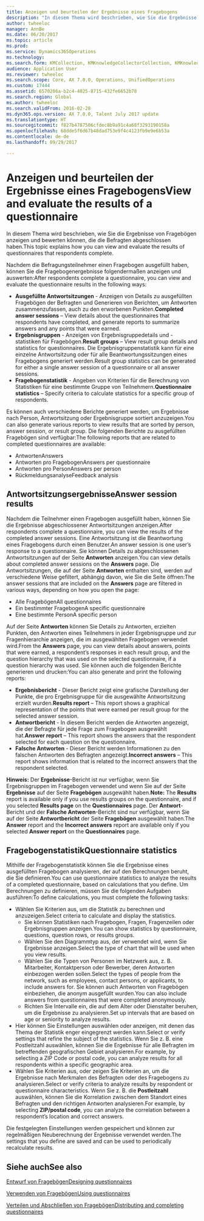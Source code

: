 ```yaml
---
title: Anzeigen und beurteilen der Ergebnisse eines Fragebogens
description: "In diesem Thema wird beschrieben, wie Sie die Ergebnisse von Fragebögen anzeigen und bewerten können, die die Befragten abgeschlossen haben."
author: twheeloc
manager: AnnBe
ms.date: 06/20/2017
ms.topic: article
ms.prod: 
ms.service: Dynamics365Operations
ms.technology: 
ms.search.form: KMCollection, KMKnowledgeCollectorCollection, KMKnowledgeCollectorUserResults
audience: Application User
ms.reviewer: twheeloc
ms.search.scope: Core, AX 7.0.0, Operations, UnifiedOperations
ms.custom: 17444
ms.assetid: 6570206a-b2c4-4025-8715-432fe6652b78
ms.search.region: Global
ms.author: twheeloc
ms.search.validFrom: 2016-02-28
ms.dyn365.ops.version: AX 7.0.0, Talent July 2017 update
ms.translationtype: HT
ms.sourcegitcommit: f827b4787506cfdec8b9a91c4a68f3293190158a
ms.openlocfilehash: 68dde5f6d67b48dad753e9f4c4123fb9e9e6b53a
ms.contentlocale: de-de
ms.lasthandoff: 09/29/2017

---
```


# <a name="view-and-evaluate-the-results-of-a-questionnaire"></a><span data-ttu-id="d0d07-103">Anzeigen und beurteilen der Ergebnisse eines Fragebogens</span><span class="sxs-lookup"><span data-stu-id="d0d07-103">View and evaluate the results of a questionnaire</span></span>

<span data-ttu-id="d0d07-104">In diesem Thema wird beschrieben, wie Sie die Ergebnisse von Fragebögen anzeigen und bewerten können, die die Befragten abgeschlossen haben.</span><span class="sxs-lookup"><span data-stu-id="d0d07-104">This topic explains how you can view and evaluate the results of questionnaires that respondents complete.</span></span> 

<span data-ttu-id="d0d07-105">Nachdem die Befragungsteilnehmer einen Fragebogen ausgefüllt haben, können Sie die Fragebogenergebnisse folgendermaßen anzeigen und auswerten:</span><span class="sxs-lookup"><span data-stu-id="d0d07-105">After respondents complete a questionnaire, you can view and evaluate the questionnaire results in the following ways:</span></span>

-   <span data-ttu-id="d0d07-106">**Ausgefüllte Antwortsitzungen** - Anzeigen von Details zu ausgefüllten Fragebögen der Befragten und Generieren von Berichten, um Antworten zusammenzufassen, auch zu den erworbenen Punkten.</span><span class="sxs-lookup"><span data-stu-id="d0d07-106">**Completed answer sessions** – View details about the questionnaires that respondents have completed, and generate reports to summarize answers and any points that were earned.</span></span>
-   <span data-ttu-id="d0d07-107">**Ergebnisgruppen** - Anzeigen von Ergebnisgruppedetails und -statistiken für Fragebögen.</span><span class="sxs-lookup"><span data-stu-id="d0d07-107">**Result groups** – View result group details and statistics for questionnaires.</span></span> <span data-ttu-id="d0d07-108">Die Ergebnisgruppenstatistik kann für eine einzelne Antwortsitzung oder für alle Beantwortungssitzungen eines Fragebogens generiert werden.</span><span class="sxs-lookup"><span data-stu-id="d0d07-108">Result group statistics can be generated for either a single answer session  of a questionnaire or all answer sessions.</span></span>
-   <span data-ttu-id="d0d07-109">**Fragebogenstatistik** - Angeben von Kriterien für die Berechnung von Statistiken für eine bestimmte Gruppe von Teilnehmern.</span><span class="sxs-lookup"><span data-stu-id="d0d07-109">**Questionnaire statistics** – Specify criteria to calculate statistics for a specific group of respondents.</span></span>

<span data-ttu-id="d0d07-110">Es können auch verschiedene Berichte generiert werden, um Ergebnisse nach Person, Antwortsitzung oder Ergebnisgruppe sortiert anzuzeigen.</span><span class="sxs-lookup"><span data-stu-id="d0d07-110">You can also generate various reports to view results that are sorted by person, answer session, or result group.</span></span> <span data-ttu-id="d0d07-111">Die folgenden Berichte zu ausgefüllten Fragebögen sind verfügbar:</span><span class="sxs-lookup"><span data-stu-id="d0d07-111">The following reports that are related to completed questionnaires are available:</span></span>

-   <span data-ttu-id="d0d07-112">Antworten</span><span class="sxs-lookup"><span data-stu-id="d0d07-112">Answers</span></span>
-   <span data-ttu-id="d0d07-113">Antworten pro Fragebogen</span><span class="sxs-lookup"><span data-stu-id="d0d07-113">Answers per questionnaire</span></span>
-   <span data-ttu-id="d0d07-114">Antworten pro Person</span><span class="sxs-lookup"><span data-stu-id="d0d07-114">Answers per person</span></span>
-   <span data-ttu-id="d0d07-115">Rückmeldungsanalyse</span><span class="sxs-lookup"><span data-stu-id="d0d07-115">Feedback analysis</span></span>

## <a name="answer-session-results"></a><span data-ttu-id="d0d07-116">Antwortsitzungsergebnisse</span><span class="sxs-lookup"><span data-stu-id="d0d07-116">Answer session results</span></span>
<span data-ttu-id="d0d07-117">Nachdem die Teilnehmer einen Fragebogen ausgefüllt haben, können Sie die Ergebnisse abgeschlossener Antwortsitzungen anzeigen.</span><span class="sxs-lookup"><span data-stu-id="d0d07-117">After respondents complete a questionnaire, you can view the results of the completed answer sessions.</span></span> <span data-ttu-id="d0d07-118">Eine Antwortsitzung ist die Beantwortung eines Fragebogens durch einen Benutzer.</span><span class="sxs-lookup"><span data-stu-id="d0d07-118">An answer session is one user’s response to a questionnaire.</span></span> <span data-ttu-id="d0d07-119">Sie können Details zu abgeschlossenen Antwortsitzungen auf der Seite **Antworten** anzeigen.</span><span class="sxs-lookup"><span data-stu-id="d0d07-119">You can view details about completed answer sessions on the **Answers** page.</span></span> <span data-ttu-id="d0d07-120">Die Antwortsitzungen, die auf der Seite **Antworten** enthalten sind, werden auf verschiedene Weise gefiltert, abhängig davon, wie Sie die Seite öffnen:</span><span class="sxs-lookup"><span data-stu-id="d0d07-120">The answer sessions that are included on the **Answers** page are filtered in various ways, depending on how you open the page:</span></span>

-   <span data-ttu-id="d0d07-121">Alle Fragebögen</span><span class="sxs-lookup"><span data-stu-id="d0d07-121">All questionnaires</span></span>
-   <span data-ttu-id="d0d07-122">Ein bestimmter Fragebogen</span><span class="sxs-lookup"><span data-stu-id="d0d07-122">A specific questionnaire</span></span>
-   <span data-ttu-id="d0d07-123">Eine bestimmte Person</span><span class="sxs-lookup"><span data-stu-id="d0d07-123">A specific person</span></span>

<span data-ttu-id="d0d07-124">Auf der Seite **Antworten** können Sie Details zu Antworten, erzielten Punkten, den Antworten eines Teilnehmers in jeder Ergebnisgruppe und zur Fragenhierarchie anzeigen, die im ausgewählten Fragebogen verwendet wird.</span><span class="sxs-lookup"><span data-stu-id="d0d07-124">From the **Answers** page, you can view details about answers, points that were earned, a respondent’s responses in each result group, and the question hierarchy that was used on the selected questionnaire, if a question hierarchy was used.</span></span> <span data-ttu-id="d0d07-125">Sie können auch die folgenden Berichte generieren und drucken:</span><span class="sxs-lookup"><span data-stu-id="d0d07-125">You can also generate and print the following reports:</span></span>

-   <span data-ttu-id="d0d07-126">**Ergebnisbericht** - Dieser Bericht zeigt eine grafische Darstellung der Punkte, die pro Ergebnisgruppe für die ausgewählte Antwortsitzung erzielt wurden.</span><span class="sxs-lookup"><span data-stu-id="d0d07-126">**Results report** – This report shows a graphical representation of the points that were earned per result group for the selected answer session.</span></span>
-   <span data-ttu-id="d0d07-127">**Antwortbericht** - In diesem Bericht werden die Antworten angezeigt, die der Befragte für jede Frage zum Fragebogen ausgewählt hat.</span><span class="sxs-lookup"><span data-stu-id="d0d07-127">**Answer report** – This report shows the answers that the respondent selected for each question on the questionnaire.</span></span>
-   <span data-ttu-id="d0d07-128">**Falsche Antworten** - Dieser Bericht werden Informationen zu den falschen Antworten des Befragten angezeigt.</span><span class="sxs-lookup"><span data-stu-id="d0d07-128">**Incorrect answers** – This report shows information that is related to the incorrect answers that the respondent selected.</span></span>

<span data-ttu-id="d0d07-129">**Hinweis:** Der **Ergebnisse**-Bericht ist nur verfügbar, wenn Sie Ergebnisgruppen im Fragebogen verwendet und wenn Sie auf der Seite **Ergebnisse** auf der Seite **Fragebögen** ausgewählt haben.</span><span class="sxs-lookup"><span data-stu-id="d0d07-129">**Note:** The **Results** report is available only if you use results groups on the questionnaire, and if you selected **Results page** on the **Questionnaires** page.</span></span> <span data-ttu-id="d0d07-130">Der **Antwort**-Bericht und der **Falsche Antworten**-Bericht sind nur verfügbar, wenn Sie auf der Seite **Antwortbericht** der Seite **Fragebögen** ausgewählt haben.</span><span class="sxs-lookup"><span data-stu-id="d0d07-130">The **Answer** report and the **Incorrect answers** report are available only if you selected **Answer report** on the **Questionnaires** page.</span></span>

## <a name="questionnaire-statistics"></a><span data-ttu-id="d0d07-131">Fragebogenstatistik</span><span class="sxs-lookup"><span data-stu-id="d0d07-131">Questionnaire statistics</span></span>
<span data-ttu-id="d0d07-132">Mithilfe der Fragebogenstatistik können Sie die Ergebnisse eines ausgefüllten Fragebogen analysieren, der auf den Berechnungen beruht, die Sie definieren.</span><span class="sxs-lookup"><span data-stu-id="d0d07-132">You can use questionnaire statistics to analyze the results of a completed questionnaire, based on calculations that you define.</span></span> <span data-ttu-id="d0d07-133">Um Berechnungen zu definieren, müssen Sie die folgenden Aufgaben ausführen:</span><span class="sxs-lookup"><span data-stu-id="d0d07-133">To define calculations, you must complete the following tasks:</span></span>

-   <span data-ttu-id="d0d07-134">Wählen Sie Kriterien aus, um die Statistik zu berechnen und anzuzeigen.</span><span class="sxs-lookup"><span data-stu-id="d0d07-134">Select criteria to calculate and display the statistics.</span></span>
    -   <span data-ttu-id="d0d07-135">Sie können Statistiken nach Fragebogen, Fragen, Fragenzeilen oder Ergebnisgruppen anzeigen.</span><span class="sxs-lookup"><span data-stu-id="d0d07-135">You can show statistics by questionnaire, questions, question rows, or results groups.</span></span>
    -   <span data-ttu-id="d0d07-136">Wählen Sie den Diagrammtyp aus, der verwendet wird, wenn Sie Ergebnisse anzeigen.</span><span class="sxs-lookup"><span data-stu-id="d0d07-136">Select the type of chart that will be used when you view results.</span></span>
    -   <span data-ttu-id="d0d07-137">Wählen Sie die Typen von Personen im Netzwerk aus, z. B. Mitarbeiter, Kontaktperson oder Bewerber, deren Antworten einbezogen werden sollen.</span><span class="sxs-lookup"><span data-stu-id="d0d07-137">Select the types of people from the network, such as employees, contact persons, or applicants, to include answers for.</span></span> <span data-ttu-id="d0d07-138">Sie können auch Antworten von Fragebögen einbeziehen, die anonym ausgefüllt wurden.</span><span class="sxs-lookup"><span data-stu-id="d0d07-138">You can also include answers from questionnaires that were completed anonymously.</span></span>
    -   <span data-ttu-id="d0d07-139">Richten Sie Intervalle ein, die auf dem Alter oder Dienstalter beruhen, um die Ergebnisse zu analysieren.</span><span class="sxs-lookup"><span data-stu-id="d0d07-139">Set up intervals that are based on age or seniority to analyze results.</span></span>
-   <span data-ttu-id="d0d07-140">Hier können Sie Einstellungen auswählen oder anzeigen, mit denen das Thema der Statistik enger eingegrenzt werden kann.</span><span class="sxs-lookup"><span data-stu-id="d0d07-140">Select or verify settings that refine the subject of the statistics.</span></span> <span data-ttu-id="d0d07-141">Wenn Sie z. B. eine Postleitzahl auswählen, können Sie die Ergebnisse für alle Befragten im betreffenden geografischen Gebiet analysieren.</span><span class="sxs-lookup"><span data-stu-id="d0d07-141">For example, by selecting a ZIP Code or postal code, you can analyze results for all respondents within a specific geographic area.</span></span>
-   <span data-ttu-id="d0d07-142">Wählen Sie Kriterien aus, oder zeigen Sie Kriterien an, um die Ergebnisse nach Merkmalen des Befragten oder des Fragebogens zu analysieren.</span><span class="sxs-lookup"><span data-stu-id="d0d07-142">Select or verify criteria to analyze results by respondent or questionnaire characteristics.</span></span> <span data-ttu-id="d0d07-143">Wenn Sie z. B. die **Postleitzahl** auswählen, können Sie die Korrelation zwischen dem Standort eines Befragten und den richtigen Antworten analysieren.</span><span class="sxs-lookup"><span data-stu-id="d0d07-143">For example, by selecting **ZIP/postal code**, you can analyze the correlation between a respondent’s location and correct answers.</span></span>

<span data-ttu-id="d0d07-144">Die festgelegten Einstellungen werden gespeichert und können zur regelmäßigen Neuberechnung der Ergebnisse verwendet werden.</span><span class="sxs-lookup"><span data-stu-id="d0d07-144">The settings that you define are saved and can be used to periodically recalculate results.</span></span>

<a name="see-also"></a><span data-ttu-id="d0d07-145">Siehe auch</span><span class="sxs-lookup"><span data-stu-id="d0d07-145">See also</span></span>
--------

[<span data-ttu-id="d0d07-146">Entwurf von Fragebögen</span><span class="sxs-lookup"><span data-stu-id="d0d07-146">Designing questionnaires</span></span>](design-questionnaires.md)

[<span data-ttu-id="d0d07-147">Verwenden von Fragebögen</span><span class="sxs-lookup"><span data-stu-id="d0d07-147">Using questionnaires</span></span>](questionnaires.md)

[<span data-ttu-id="d0d07-148">Verteilen und Abschließen von Fragebögen</span><span class="sxs-lookup"><span data-stu-id="d0d07-148">Distributing and completing questionnaires</span></span>](distribute-questionnaires.md)


